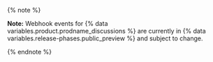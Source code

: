 {% note %}

**Note:** Webhook events for {% data variables.product.prodname_discussions %} are currently in {% data variables.release-phases.public_preview %} and subject to change.

{% endnote %}

